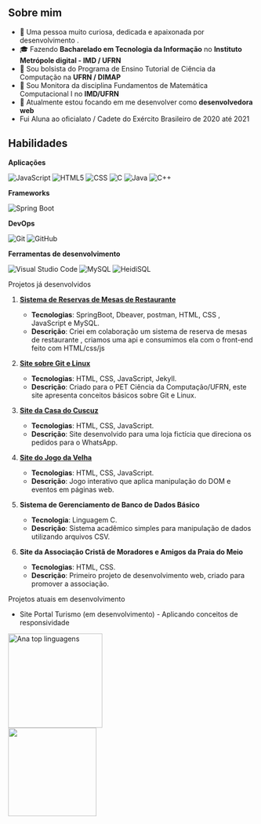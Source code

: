 ## Sobre mim

- 🤔 Uma pessoa muito curiosa, dedicada e apaixonada por desenvolvimento .
- 🎓 Fazendo **Bacharelado em Tecnologia da Informação** no **Instituto Metrópole digital - IMD / UFRN**
- 💼 Sou bolsista do Programa de Ensino Tutorial de Ciência da Computação na **UFRN / DIMAP**
- 💼 Sou Monitora da disciplina Fundamentos de Matemática Computacional I no **IMD/UFRN**
- 🌱 Atualmente estou focando em me desenvolver como **desenvolvedora web**
- Fui Aluna ao oficialato / Cadete do Exército Brasileiro de 2020 até 2021
  
## Habilidades

**Aplicações**

![JavaScript](https://img.shields.io/badge/-JavaScript-333333?style=flat&logo=javascript)
![HTML5](https://img.shields.io/badge/-HTML5-333333?style=flat&logo=HTML5)
![CSS](https://img.shields.io/badge/-CSS-333333?style=flat&logo=CSS3&logoColor=1572B6)
![C](https://img.shields.io/badge/-C-333333?style=flat&logo=C%2B%2B&logoColor=00599C)
![Java](https://img.shields.io/badge/-Java-333333?style=flat&logo=openjdk&logoColor=007396)
![C++](https://img.shields.io/badge/-C++-333333?style=flat&logo=cplusplus&logoColor=00599C)

**Frameworks**

![Spring Boot](https://img.shields.io/badge/-Spring%20Boot-333333?style=flat&logo=spring&logoColor=6DB33F)


**DevOps**

![Git](https://img.shields.io/badge/-Git-333333?style=flat&logo=git)
![GitHub](https://img.shields.io/badge/-GitHub-333333?style=flat&logo=github)

**Ferramentas de desenvolvimento**

![Visual Studio Code](https://img.shields.io/badge/-Visual%20Studio%20Code-333333?style=flat&logo=visual-studio-code&logoColor=007ACC)
![MySQL](https://img.shields.io/badge/-MySQL-333333?style=flat&logo=mysql&logoColor=4479A1)
![HeidiSQL](https://img.shields.io/badge/-HeidiSQL-333333?style=flat&logo=windows-terminal&logoColor=yellow)

Projetos já desenvolvidos
1. **[Sistema de Reservas de Mesas de Restaurante](https://github.com/ana112358/mesafacil-system)**
    - **Tecnologias**: SpringBoot, Dbeaver, postman, HTML, CSS , JavaScript e MySQL.
    - **Descrição**: Criei em colaboração um sistema de reserva de mesas de restaurante , criamos uma api e consumimos ela com o front-end feito com HTML/css/js
2. **[Site sobre Git e Linux](https://petcc-ufrn.github.io/minicurso-linux-git/)**
   - **Tecnologias**: HTML, CSS, JavaScript, Jekyll.
   - **Descrição**: Criado para o PET Ciência da Computação/UFRN, este site apresenta conceitos básicos sobre Git e Linux.

3. **[Site da Casa do Cuscuz](https://casadocuscuz.netlify.app/)**
   - **Tecnologias**: HTML, CSS, JavaScript.
   - **Descrição**: Site desenvolvido para uma loja fictícia que direciona os pedidos para o WhatsApp.

4. **[Site do Jogo da Velha](https://jogo-da-velha-projeto-html-css-js.netlify.app/)**
   - **Tecnologias**: HTML, CSS, JavaScript.
   - **Descrição**: Jogo interativo que aplica manipulação do DOM e eventos em páginas web.

5. **Sistema de Gerenciamento de Banco de Dados Básico**
   - **Tecnologia**: Linguagem C.
   - **Descrição**: Sistema acadêmico simples para manipulação de dados utilizando arquivos CSV.

6. **Site da Associação Cristã de Moradores e Amigos da Praia do Meio**
   - **Tecnologias**: HTML, CSS.
   - **Descrição**: Primeiro projeto de desenvolvimento web, criado para promover a associação.

Projetos atuais em desenvolvimento
- Site Portal Turismo (em desenvolvimento) - Aplicando conceitos de responsividade


  
<img alt="Ana top linguagens" src="https://github-readme-stats.vercel.app/api/top-langs/?username=ana112358&langs_count=8&layout=compact&theme=react&hide_border=true&bg_color=1F222E&title_color=F85D7F&icon_color=F8D866&hide=Jupyter%20Notebook,Roff" height="192px">
<br/>

<a href="https://github.com/ana112358" title="Perfil da Ana">
  <img height="180em" src="https://github-readme-stats.vercel.app/api?username=ana112358&theme=dracula&show_icons=true" />
</a>



<!---
ana112358/ana112358 is a ✨ special ✨ repository because its `README.md` (this file) appears on your GitHub profile.
You can click the Preview link to take a look at your changes.
--->
